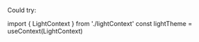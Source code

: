 Could try: 

import { LightContext } from './lightContext'
const lightTheme = useContext(LightContext)

